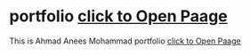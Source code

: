 # portfolio   [click to Open Paage](http://anees.ml) 
This is Ahmad Anees Mohammad portfolio [click to Open Paage](http://anees.ml) 
